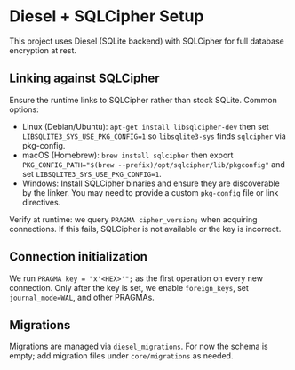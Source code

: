 # Diesel + SQLCipher Setup

This project uses Diesel (SQLite backend) with SQLCipher for full database encryption at rest.

## Linking against SQLCipher

Ensure the runtime links to SQLCipher rather than stock SQLite. Common options:

- Linux (Debian/Ubuntu): `apt-get install libsqlcipher-dev` then set `LIBSQLITE3_SYS_USE_PKG_CONFIG=1` so `libsqlite3-sys` finds `sqlcipher` via pkg-config.
- macOS (Homebrew): `brew install sqlcipher` then export `PKG_CONFIG_PATH="$(brew --prefix)/opt/sqlcipher/lib/pkgconfig"` and set `LIBSQLITE3_SYS_USE_PKG_CONFIG=1`.
- Windows: Install SQLCipher binaries and ensure they are discoverable by the linker. You may need to provide a custom `pkg-config` file or link directives.

Verify at runtime: we query `PRAGMA cipher_version;` when acquiring connections. If this fails, SQLCipher is not available or the key is incorrect.

## Connection initialization

We run `PRAGMA key = "x'<HEX>'";` as the first operation on every new connection. Only after the key is set, we enable `foreign_keys`, set `journal_mode=WAL`, and other PRAGMAs.

## Migrations

Migrations are managed via `diesel_migrations`. For now the schema is empty; add migration files under `core/migrations` as needed.
